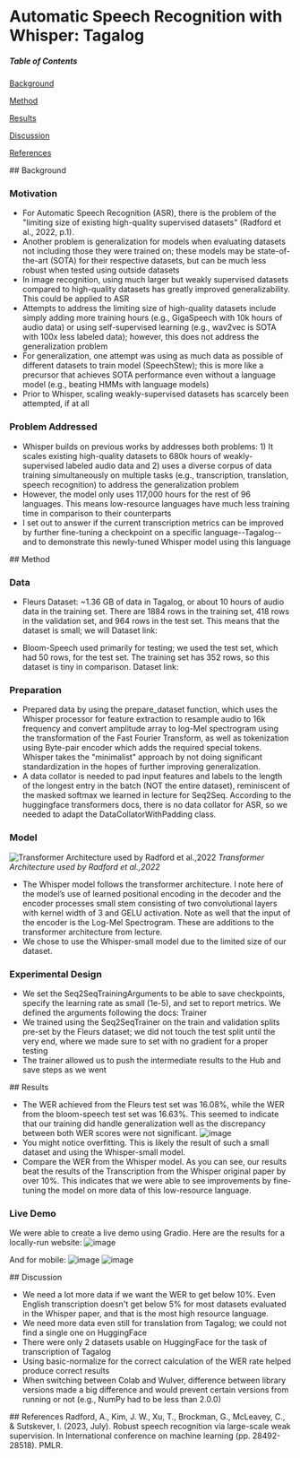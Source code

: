 # Automatic Speech Recognition with Whisper: Tagalog

##### Table of Contents  
[Background](#background)  

[Method](#method)

[Results](#results) 

[Discussion](#discussion)  

[References](#references)



<a name="background"/>
## Background

### Motivation

- For Automatic Speech Recognition (ASR), there is the problem of the "limiting size of existing high-quality supervised datasets" (Radford et al., 2022, p.1).
- Another problem is generalization for models when evaluating datasets not including those they were trained on; these models may be state-of-the-art (SOTA) for their respective datasets, but can be much less robust when tested using outside datasets
- In image recognition, using much larger but weakly supervised datasets compared to high-quality datasets has greatly improved generalizability. This could be applied to ASR
- Attempts to address the limiting size of high-quality datasets include simply adding more training hours (e.g., GigaSpeech with 10k hours of audio data) or using self-supervised learning (e.g., wav2vec is SOTA with 100x less labeled data); however, this does not address the generalization problem
- For generalization, one attempt was using as much data as possible of different datasets to train model (SpeechStew); this is more like a precursor that achieves SOTA performance even without a language model (e.g., beating HMMs with language models)
- Prior to Whisper, scaling weakly-supervised datasets has scarcely been attempted, if at all

### Problem Addressed
- Whisper builds on previous works by addresses both problems: 1) It scales existing high-quality datasets to 680k hours of weakly-supervised labeled audio data and 2) uses a diverse corpus of data training simultaneously on multiple tasks (e.g., transcription, translation, speech recognition) to address the generalization problem
- However, the model only uses 117,000 hours for the rest of 96 languages. This means low-resource languages have much less training time in comparison to their counterparts
- I set out to answer if the current transcription metrics can be improved by further fine-tuning a checkpoint on a specific language--Tagalog--and to demonstrate this newly-tuned Whisper model using this language

<a name="method"/>
## Method

### Data
- Fleurs Dataset: ~1.36 GB of data in Tagalog, or about 10 hours of audio data in the training set. There are 1884 rows in the training set, 418 rows in the validation set, and 964 rows in the test set. This means that the dataset is small; we will 
Dataset link:
[](https://huggingface.co/datasets/google/fleurs/tree/main)

- Bloom-Speech used primarily for testing; we used the test set, which had 50 rows, for the test set. The training set has 352 rows, so this dataset is tiny in comparison.
Dataset link:
[](https://huggingface.co/datasets/sil-ai/bloom-speech)

### Preparation
- Prepared data by using the prepare_dataset function, which uses the Whisper processor for feature extraction to resample audio to 16k frequency and convert amplitude array to log-Mel spectrogram using the transformation of the Fast Fourier Transform, as well as tokenization using Byte-pair encoder which adds the required special tokens. Whisper takes the "minimalist" approach by not doing significant standardization in the hopes of further improving generalization.
- A data collator is needed to pad input features and labels to the length of the longest entry in the batch (NOT the entire dataset), reminiscent of the masked softmax we learned in lecture for Seq2Seq. According to the huggingface transformers docs, there is no data collator for ASR, so we needed to adapt the DataCollatorWithPadding class.

### Model
![Transformer Architecture used by Radford et al.,2022](https://github.com/user-attachments/assets/8964ee8f-036a-46c2-9b79-9aeedeae60a6)
*Transformer Architecture used by Radford et al.,2022*
- The Whisper model follows the transformer architecture. I note here of the model’s use of learned positional encoding in the decoder and the encoder processes small stem consisting of two convolutional layers with kernel width of 3 and GELU activation. Note as well that the input of the encoder is the Log-Mel Spectrogram. These are additions to the transformer architecture from lecture.
- We chose to use the Whisper-small model due to the limited size of our dataset.

### Experimental Design
- We set the Seq2SeqTrainingArguments to be able to save checkpoints, specify the learning rate as small (1e-5), and set to report metrics. We defined the arguments following the docs: Trainer
- We trained using the Seq2SeqTrainer on the train and validation splits pre-set by the Fleurs dataset; we did not touch the test split until the very end, where we made sure to set with no gradient for a proper testing
- The trainer allowed us to push the intermediate results to the Hub and save steps as we went



<a name="results"/>
## Results

- The WER achieved from the Fleurs test set was 16.08%, while the WER from the bloom-speech test set was 16.63%. This seemed to indicate that our training did handle generalization well as the discrepancy between both WER scores were not significant.
![image](https://github.com/user-attachments/assets/7eab8915-4485-4e0a-baff-c31f25f5c33c)
- You might notice overfitting. This is likely the result of such a small dataset and using the Whisper-small model.
- Compare the WER from the Whisper model. As you can see, our results beat the results of the Transcription from the Whisper original paper by over 10%. This indicates that we were able to see improvements by fine-tuning the model on more data of this low-resource language.

### Live Demo
We were able to create a live demo using Gradio. Here are the results for a locally-run website:
![image](https://github.com/user-attachments/assets/28affd06-8d9b-4378-aeaf-8262f2f33a47)

And for mobile:
![image](https://github.com/user-attachments/assets/68fd3a46-ed06-4a38-8e5a-5cae73fac0a6)
![image](https://github.com/user-attachments/assets/84f51420-9658-4b50-a007-c9b28c333072)


<a name="discussion"/>
## Discussion

- We need a lot more data if we want the WER to get below 10%. Even English transcription doesn't get below 5% for most datasets evaluated in the Whisper paper, and that is the most high resource language.
- We need more data even still for translation from Tagalog; we could not find a single one on HuggingFace
- There were only 2 datasets usable on HuggingFace for the task of transcription of Tagalog
- Using basic-normalize for the correct calculation of the WER rate helped produce correct results
- When switching between Colab and Wulver, difference between library versions made a big difference and would prevent certain versions from running or not (e.g., NumPy had to be less than 2.0.0)


<a name="references"/>
## References
  Radford, A., Kim, J. W., Xu, T., Brockman, G., McLeavey, C., & Sutskever, I. (2023, July). Robust speech recognition via large-scale weak supervision. In International conference on machine learning (pp. 28492-28518). PMLR.
